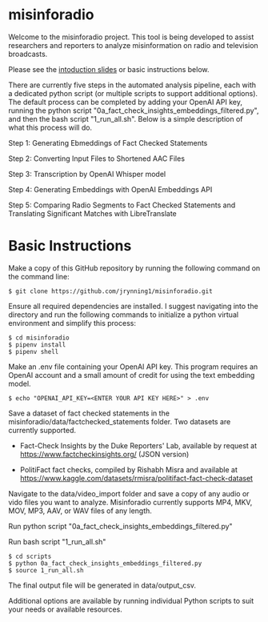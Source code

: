 # misinforadio

Welcome to the misinforadio project. This tool is being developed to assist researchers and reporters to analyze misinformation on radio and television broadcasts.

Please see the [intoduction slides](https://new.express.adobe.com/publishedV2/urn:aaid:sc:US:1d203e58-92f2-4038-ad15-5d6f5fd62150?promoid=Y69SGM5H&mv=other) or basic instructions below.

There are currently five steps in the automated analysis pipeline, each with a dedicated python script (or multiple scripts to support additional options). The default process can be completed by adding your OpenAI API key, running the python script "0a_fact_check_insights_embeddings_filtered.py", and then the bash script "1_run_all.sh". Below is a simple description of what this process will do.

Step 1: Generating Ebmeddings of Fact Checked Statements

Step 2: Converting Input Files to Shortened AAC Files

Step 3: Transcription by OpenAI Whisper model

Step 4: Generating Embeddings with OpenAI Embeddings API

Step 5: Comparing Radio Segments to Fact Checked Statements and Translating Significant Matches with LibreTranslate


# Basic Instructions

Make a copy of this GitHub repository by running the following command on the command line:

```
$ git clone https://github.com/jrynning1/misinforadio.git
```

Ensure all required dependencies are installed. I suggest navigating into the directory and run the following commands to initialize a python virtual environment and simplify this process:

```
$ cd misinforadio
$ pipenv install
$ pipenv shell
```
Make an .env file containing your OpenAI API key. This program requires an OpenAI account and a small amount of credit for using the text embedding model.

```
$ echo "OPENAI_API_KEY=<ENTER YOUR API KEY HERE>" > .env
```

Save a dataset of fact checked statements in the misinforadio/data/factchecked_statements folder. Two datasets are currently supported.

- Fact-Check Insights by the Duke Reporters' Lab, available by request at https://www.factcheckinsights.org/ (JSON version)

- PolitiFact fact checks, compiled by Rishabh Misra and available at https://www.kaggle.com/datasets/rmisra/politifact-fact-check-dataset

Navigate to the data/video_import folder and save a copy of any audio or vido files you want to analyze. Misinforadio currently supports MP4, MKV, MOV, MP3, AAV, or WAV files of any length.

Run python script "0a_fact_check_insights_embeddings_filtered.py"

Run bash script "1_run_all.sh"

```
$ cd scripts
$ python 0a_fact_check_insights_embeddings_filtered.py
$ source 1_run_all.sh
```

The final output file will be generated in data/output_csv.

Additional options are available by running individual Python scripts to suit your needs or available resources.
